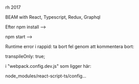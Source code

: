 rh 2017

BEAM with React, Typescript, Redux, Graphql


Efter npm install -->

npm start -->

Runtime error i rappid: ta bort fel genom att kommentera bort:
 
   transpileOnly: true;

i "webpack.config.dev.js" som ligger här:

node_modules/react-script-ts/config...